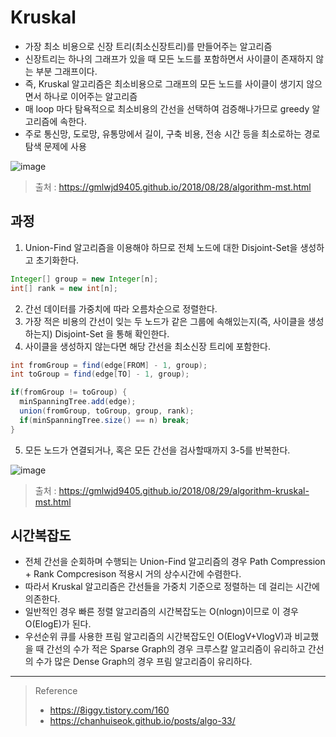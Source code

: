 # Kruskal
* 가장 최소 비용으로 신장 트리(최소신장트리)를 만들어주는 알고리즘
* 신장트리는 하나의 그래프가 있을 때 모든 노드를 포함하면서 사이클이 존재하지 않는 부분 그래프이다.
* 즉, Kruskal 알고리즘은 최소비용으로 그래프의 모든 노드를 사이클이 생기지 않으면서 하나로 이어주는 알고리즘
* 매 loop 마다 탐욕적으로 최소비용의 간선을 선택하여 검증해나가므로 greedy 알고리즘에 속한다.
* 주로 통신망, 도로망, 유통망에서 길이, 구축 비용, 전송 시간 등을 최소로하는 경로 탐색 문제에 사용

![image](https://user-images.githubusercontent.com/48702893/198873910-7ba560c3-0505-4aae-a94c-47d97199d0df.png)
> 출처 : https://gmlwjd9405.github.io/2018/08/28/algorithm-mst.html

## 과정
1. Union-Find 알고리즘을 이용해야 하므로 전체 노드에 대한 Disjoint-Set을 생성하고 초기화한다.
```java
Integer[] group = new Integer[n];
int[] rank = new int[n];
```
2. 간선 데이터를 가중치에 따라 오름차순으로 정렬한다.
3. 가장 적은 비용의 간선이 잊는 두 노드가 같은 그룹에 속해있는지(즉, 사이클을 생성하는지) Disjoint-Set 을 통해 확인한다.
4. 사이클을 생성하지 않는다면 해당 간선을 최소신장 트리에 포함한다.
```java
int fromGroup = find(edge[FROM] - 1, group);
int toGroup = find(edge[TO] - 1, group);

if(fromGroup != toGroup) {
  minSpanningTree.add(edge);
  union(fromGroup, toGroup, group, rank);
  if(minSpanningTree.size() == n) break;
}
```

5. 모든 노드가 연결되거나, 혹은 모든 간선을 검사할때까지 3-5를 반복한다.

![image](https://user-images.githubusercontent.com/48702893/198875463-1ef95476-3747-4fdd-99ee-46e6c5a3daba.png)

> 출처 : https://gmlwjd9405.github.io/2018/08/29/algorithm-kruskal-mst.html

## 시간복잡도
* 전체 간선을 순회하며 수행되는 Union-Find 알고리즘의 경우 Path Compression + Rank Compcresison 적용시 거의 상수시간에 수렴한다.
* 따라서 Kruskal 알고리즘은 간선들을 가중치 기준으로 정렬하는 데 걸리는 시간에 의존한다.
* 일반적인 경우 빠른 정렬 알고리즘의 시간복잡도는 O(nlogn)이므로 이 경우 O(ElogE)가 된다.
* 우선순위 큐를 사용한 프림 알고리즘의 시간복잡도인 O(ElogV+VlogV)과 비교했을 때 간선의 수가 적은 Sparse Graph의 경우 크루스칼 알고리즘이 유리하고 간선의 수가 많은 Dense Graph의 경우 프림 알고리즘이 유리하다.

***
> Reference
> * https://8iggy.tistory.com/160
> * https://chanhuiseok.github.io/posts/algo-33/